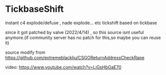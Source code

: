 # TickbaseShift
instant c4 explode/defuse , nade explode... etc tickshift based on tickbase

since it got patched by valve (2022/4/14) , so this source isnt useful anymore.(if community server has no patch for this,so maybe you can reuse it)

source modify from https://github.com/extremeblackliu/CSGOReturnAddressCheckRape

video: https://www.youtube.com/watch?v=LjGsHbGaE70
